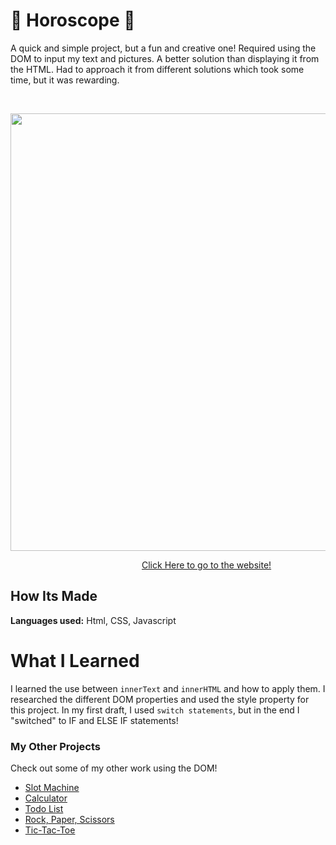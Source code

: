 # 🎰 Horoscope 🎰

  A quick and simple project, but a fun and creative one! Required using the DOM to input my text and pictures. A better solution than displaying it from the HTML. Had to approach it from different solutions which took some time, but it was rewarding.

&emsp;



<img src="https://github.com/DashlinS/Horoscope/blob/main/gifs/horoscopeDemo.gif" width="700">


&emsp;&emsp;&emsp;&emsp;&emsp;&emsp;&emsp;&emsp;&emsp;&emsp;&emsp;&emsp;&emsp;&emsp;&emsp;[Click Here to go to the website!](https://myhoroscope.netlify.app/)

## How Its Made 

**Languages used:** Html, CSS, Javascript

# What I Learned

I learned the use between `innerText` and `innerHTML` and how to apply them. I researched the different DOM properties and used the style property for this project. In my first draft, I used `switch statements`, but in the end I "switched" to IF and ELSE IF statements! 

### My Other Projects 

Check out some of my other work using the DOM!

* [Slot Machine](https://github.com/DashlinS/SlotMachine/blob/answer/README.md)
* [Calculator](https://github.com/DashlinS/calculator)
* [Todo List](https://github.com/DashlinS/ToDo_List/tree/answer)
* [Rock, Paper, Scissors](https://github.com/DashlinS/rock-water-fire)
* [Tic-Tac-Toe](https://github.com/DashlinS/tic-tac-toe/tree/answer)
